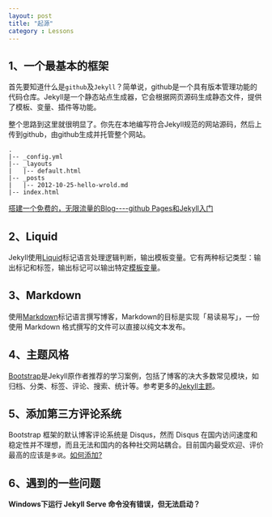 ```yaml
---
layout: post
title: "起源"
category : Lessons
---
```


## 1、一个最基本的框架

首先要知道什么是`github`及`Jekyll`？简单说，github是一个具有版本管理功能的代码仓库。Jekyll是一个静态站点生成器，它会根据网页源码生成静态文件，提供了模板、变量、插件等功能。
	
整个思路到这里就很明显了。你先在本地编写符合Jekyll规范的网站源码，然后上传到github，由github生成并托管整个网站。

    .
    |-- _config.yml
    |-- _layouts
    |   |-- default.html
    |-- _posts
    |   |-- 2012-10-25-hello-wrold.md
    |-- index.html
		
[搭建一个免费的，无限流量的Blog----github Pages和Jekyll入门](http://www.ruanyifeng.com/blog/2012/08/blogging_with_jekyll.html)

## 2、Liquid

Jekyll使用[Liquid](https://github.com/shopify/liquid/wiki/liquid-for-designers)标记语言处理逻辑判断，输出模板变量。它有两种标记类型：输出标记和标签，输出标记可以输出特定[模板变量](http://jekyllrb.com/docs/variables/)。

## 3、Markdown

使用[Markdown](http://wowubuntu.com/markdown/index.html)标记语言撰写博客，Markdown的目标是实现「易读易写」，一份使用 Markdown 格式撰写的文件可以直接以纯文本发布。

## 4、主题风格

[Bootstrap](http://jekyllbootstrap.com/)是Jekyll原作者推荐的学习案例，包括了博客的决大多数常见模块，如归档、分类、标签、评论、搜索、统计等。参考更多的[Jekyll主题](http://jekyllthemes.org/)。

## 5、添加第三方评论系统

Bootstrap 框架的默认博客评论系统是 Disqus，然而 Disqus 在国内访问速度和稳定性并不理想，而且无法和国内的各种社交网站耦合。目前国内最受欢迎、评价最高的应该是`多说`。[如何添加?](http://liberize.me/tech/jekyll-use-duoshuo-comment-system.html)

## 6、遇到的一些问题

**Windows下运行 Jekyll Serve 命令没有错误，但无法启动？**









